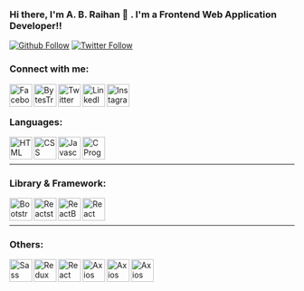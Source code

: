 ### Hi there, I'm A. B. Raihan 👋 . I'm a Frontend Web Application Developer!!

[![Github Follow](https://img.shields.io/github/followers/ABRaihan?label=A.%20B.%20Raihan&style=social)](https://github.com/ABRaihan)
[![Twitter Follow](https://img.shields.io/twitter/follow/ABRaihan7244?label=A.%20B.%20Raihan&style=social)](https://twitter.com/ABRaihan7244)

### Connect with me:

[<img align="left" alt="Facebook" width="40px" src="https://img.icons8.com/ios-filled/150/000000/facebook--v2.gif" />][facebook]
[<img align="left" alt="BytesTrouble | YouTube" width="40px" src="https://img.icons8.com/color/48/000000/youtube--v3.gif" />][youtube]
[<img align="left" alt="Twitter" width="40px" src="https://img.icons8.com/color/48/000000/twitter--v2.gif" />][twitter]
[<img align="left" alt="LinkedIn" width="40px" src="https://img.icons8.com/color/150/000000/linkedin-2--v2.gif" />][linkedin]
[<img align="left" alt="Instagram" width="40px" src="https://img.icons8.com/color/150/000000/instagram-new--v2.gif" />][instagram]

<br />
<br />

### Languages:

[<img align="left" alt="HTML" width="40px" src="https://img.icons8.com/color/48/000000/html-5--v1.png" />][html]
[<img align="left" alt="CSS" width="40px" src="https://img.icons8.com/external-tal-revivo-tritone-tal-revivo/64/000000/external-css-document-written-in-a-markup-language-logo-tritone-tal-revivo.png"/>][css]
[<img align="left" alt="Javascript" width="40px" src="https://img.icons8.com/color/48/000000/javascript--v2.gif" />][javascript]
[<img align="left" alt="C Programming" width="40px" src="https://img.icons8.com/color/48/000000/c-programming.png" />][c]
<br />
<br />

---

### Library & Framework:

[<img  align="left" alt="Bootstrap" width="40px" src="https://img.icons8.com/color/48/000000/bootstrap.png" />][bootstrap]
[<img  align="left" alt="Reactstrap" width="40px" src="https://reactstrap.github.io/logo-white.svg" />][reactstrap]
[<img  align="left" alt="ReactBootstrap" width="40px" src="https://react-bootstrap.github.io/favicon.ico" />][reactBootstrap]
[<img  align="left" alt="React" width="40px" src="https://img.icons8.com/ultraviolet/80/000000/react--v2.gif" />][react]

<br />
<br />

---

### Others:

[<img  align="left" alt="Sass" width="40px" src="https://img.icons8.com/color/80/000000/sass.png" />][sass]
[<img  align="left" alt="Redux" width="40px" src="https://img.icons8.com/color/48/000000/redux.png" />][redux]
[<img  align="left" alt="React Redux" width="40px" src="https://img.icons8.com/material-two-tone/24/000000/redux.png" />][reactRedux]
[<img  align="left" alt="Axios" width="40px" src="https://static.axios.com/img/axios-icon.png" />][axios]
[<img  align="left" alt="Axios" width="40px" src="https://cdn.hashnode.com/res/hashnode/image/upload/jbhiqodxlyhaqogfuqwy/1486104606.png?w=400&h=400&fit=crop&crop=entropy&auto=compress" />][styled]
[<img  align="left" alt="Axios" width="40px" src="https://cdn.iconscout.com/icon/free/png-256/lodash-283360.png" />][lodash]

[twitter]: https://twitter.com/ABRaihan7244
[youtube]: https://www.youtube.com/channel/UCpW1CKva3jawnT7ghcPzCFw
[instagram]: https://www.instagram.com/abraihan7244/
[linkedin]: https://www.linkedin.com/in/a-b-raihan-a79795183/
[facebook]: https://www.facebook.com/A.B.Raihan.7244/
[html]: https://developer.mozilla.org/en-US/docs/Web/HTML
[css]: https://developer.mozilla.org/en-US/docs/Web/CSS
[javascript]: https://developer.mozilla.org/en-US/docs/Web/JavaScript
[c]: https://www.cprogramming.com/tutorial/c-tutorial.html?inl=nv
[bootstrap]: https://getbootstrap.com/
[reactstrap]: https://reactstrap.github.io/?path=/story/home-installation--page
[reactBootstrap]: https://react-bootstrap.github.io/
[react]: https://reactjs.org/
[sass]: https://sass-lang.com/
[redux]: https://redux.js.org/
[reactRedux]: https://react-redux.js.org/
[axios]: https://github.com/axios/axios
[styled]: https://styled-components.com/
[lodash]: https://lodash.com/
